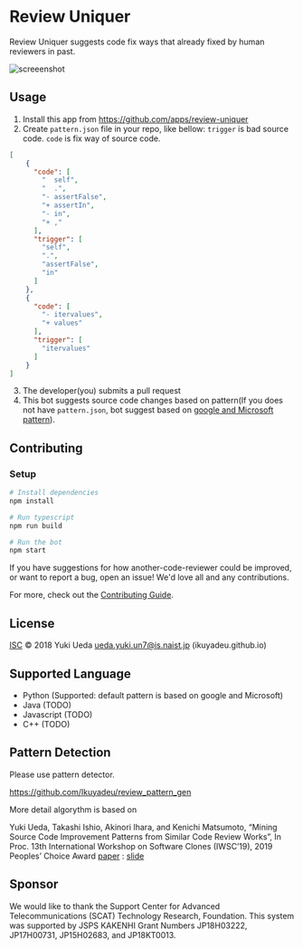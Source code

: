 # Review Uniquer

Review Uniquer suggests code fix ways that already fixed by human reviewers in past.

![screeenshot](https://raw.githubusercontent.com/Ikuyadeu/review-uniquer/master/img/Usage.gif?token=AH-0wuuMacNCXN86wKQdanxFaQod7FUFks5cMyaDwA%3D%3D)

## Usage

1. Install this app from https://github.com/apps/review-uniquer
2. Create `pattern.json` file in your repo, like bellow:
`trigger` is bad source code.
`code` is fix way of source code.

```json
[
    {
      "code": [
        "  self",
        "  .",
        "- assertFalse",
        "+ assertIn",
        "- in",
        "+ ,"
      ],
      "trigger": [
        "self",
        ".",
        "assertFalse",
        "in"
      ]
    },
    {
      "code": [
        "- itervalues",
        "+ values"
      ],
      "trigger": [
        "itervalues"
      ]
    }
]
```

3. The developer(you) submits a pull request
4. This bot suggests source code changes based on pattern(If you does not have `pattern.json`, bot suggest based on [google and Microsoft pattern](https://github.com/Ikuyadeu/review-uniquer/blob/master/package.json)).

## Contributing


### Setup

```sh
# Install dependencies
npm install

# Run typescript
npm run build

# Run the bot
npm start
```

If you have suggestions for how another-code-reviewer could be improved, or want to report a bug, open an issue! We'd love all and any contributions.

For more, check out the [Contributing Guide](CONTRIBUTING.md).

## License

[ISC](LICENSE) © 2018 Yuki Ueda <ueda.yuki.un7@is.naist.jp> (ikuyadeu.github.io)

## Supported Language

* Python (Supported: default pattern is based on google and Microsoft)
* Java (TODO)
* Javascript (TODO)
* C++ (TODO)

## Pattern Detection

Please use pattern detector.

https://github.com/Ikuyadeu/review_pattern_gen


More detail algorythm is based on

Yuki Ueda, Takashi Ishio, Akinori Ihara, and Kenichi Matsumoto, “Mining Source Code Improvement Patterns from Similar Code Review Works”, In Proc. 13th International Workshop on Software Clones (IWSC’19), 2019 Peoples’ Choice Award [paper](https://ikuyadeu.github.io/papers/IWSC2019.pdf) : [slide](https://www.slideshare.net/YukiUeda4/mining-source-code-improvement-patterns-from-similar-code-review-works-133818790)

## Sponsor

We would like to thank the Support Center for Advanced Telecommunications (SCAT) Technology Research, Foundation.
This system was supported by JSPS KAKENHI Grant Numbers JP18H03222, JP17H00731, JP15H02683, and JP18KT0013.


